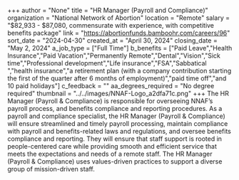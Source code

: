 +++
author = "None"
title = "HR Manager (Payroll and Compliance)"
organization = "National Network of Abortion"
location = "Remote"
salary = "$82,933 - $87,080, commensurate with experience, with competitive benefits package"
link = "https://abortionfunds.bamboohr.com/careers/96"
sort_date = "2024-04-30"
created_at = "April 30, 2024"
closing_date = "May 2, 2024"
a_job_type = ["Full Time"]
b_benefits = ["Paid Leave","Health Insurance","Paid Vacation","Permanently Remote","Dental","Vision","Sick time","Professional development","Life insurance","FSA","Sabbatical ","health insurance","a retirement plan (with a company contribution starting the first of the quarter after 6 months of employment)","paid time off","and 10 paid holidays"]
c_feedback = ""
aa_degrees_required = "No degree required"
thumbnail = "../../images/NNAF-Logo_a2dfa71c.png"
+++
The HR Manager (Payroll & Compliance) is responsible for overseeing NNAF’s payroll process, and benefits compliance and reporting procedures. As a payroll and compliance specialist, the HR Manager (Payroll & Compliance) will ensure streamlined and timely payroll processing, maintain compliance with payroll and benefits-related laws and regulations, and oversee benefits compliance and reporting. They will  ensure that staff support is rooted in people-centered care while providing smooth and efficient service that meets the expectations and needs of a remote staff. The HR Manager (Payroll & Compliance) uses values-driven practices to support a diverse group of mission-driven staff.